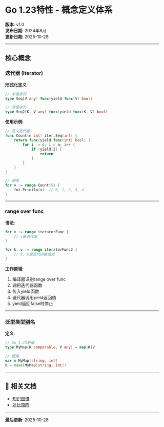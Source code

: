 # Go 1.23特性 - 概念定义体系

**版本**: v1.0  
**发布日期**: 2024年8月  
**更新日期**: 2025-10-28

---

## 核心概念

### 迭代器 (Iterator)

**形式化定义**:
```go
// 单值序列
type Seq[V any] func(yield func(V) bool)

// 双值序列  
type Seq2[K, V any] func(yield func(K, V) bool)
```

**使用示例**:
```go
// 定义迭代器
func Count(n int) iter.Seq[int] {
    return func(yield func(int) bool) {
        for i := 0; i < n; i++ {
            if !yield(i) {
                return
            }
        }
    }
}

// 使用
for v := range Count(5) {
    fmt.Println(v)  // 0, 1, 2, 3, 4
}
```

---

### range over func

**语法**:
```go
for v := range iteratorFunc {
    // v是迭代值
}

for k, v := range iteratorFunc2 {
    // k, v是迭代的键值对
}
```

**工作原理**:
1. 编译器识别range over func
2. 调用迭代器函数
3. 传入yield函数
4. 迭代器调用yield返回值
5. yield返回false时停止

---

### 泛型类型别名

**定义**:
```go
// Go 1.23新增
type MyMap[K comparable, V any] = map[K]V

// 使用
var m MyMap[string, int]
m = make(MyMap[string, int])
```

---

## 🔗 相关文档

- [知识图谱](./00-知识图谱.md)
- [对比矩阵](./00-对比矩阵.md)

---

**最后更新**: 2025-10-28

